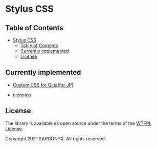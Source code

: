 # Stylus CSS

## Table of Contents

<!-- TOC depthFrom:2 -->

- [Stylus CSS](#stylus-css)
  - [Table of Contents](#table-of-contents)
  - [Currently implemented](#currently-implemented)
  - [License](#license)

<!-- /TOC -->

## Currently implemented

* [Custom CSS for Qiita(for JP)](https://github.com/SARDONYX-sard/stylus-css/blob/main/src/qiita.css)


* [niconico](https://github.com/SARDONYX-sard/stylus-css/blob/main/src/niconico.css)

## License

The library is available as open source under the terms of the [WTFPL License](http://www.wtfpl.net/faq/).

Copyright 2021 SARDONYX. All rights reserved.
